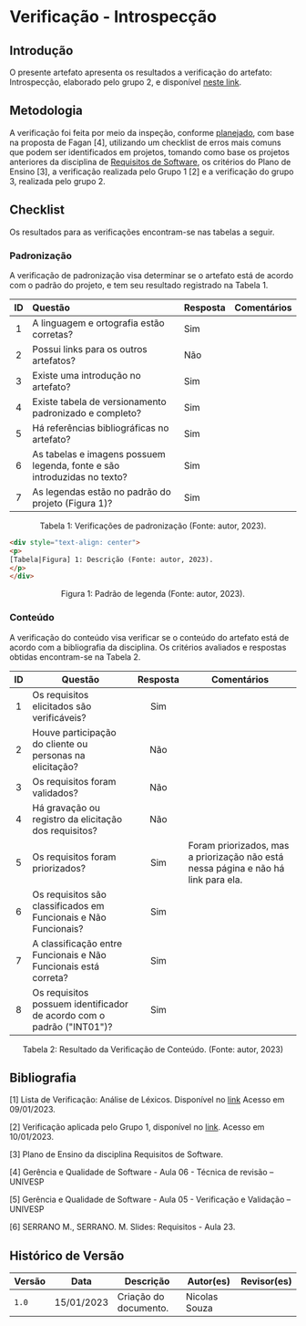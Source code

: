 # Verificação - Introspecção

## Introdução

O presente artefato apresenta os resultados a verificação do artefato: Introspecção, elaborado pelo grupo 2, e disponível [neste link](../elicitacao/introspeccao.md).

## Metodologia

A verificação foi feita por meio da inspeção, conforme [planejado](planejamento.md), com base na proposta de Fagan [4], utilizando um checklist de erros mais comuns que podem ser identificados em projetos, tomando como base os projetos anteriores da disciplina de [Requisitos de Software](https://github.com/Requisitos-de-Software), os critérios do Plano de Ensino [3], a verificação realizada pelo Grupo 1 [2] e a verificação do grupo 3, realizada pelo grupo 2.

## Checklist

Os resultados para as verificações encontram-se nas tabelas a seguir.

### Padronização

A verificação de padronização visa determinar se o artefato está de acordo com o padrão do projeto, e tem seu resultado registrado na Tabela 1.

|ID |            Questão                                     | Resposta | Comentários  |
|:-:| :----------------------------------------------------- | ---------| ------------ |
| 1 | A linguagem e ortografia estão corretas?               | Sim |
| 2 | Possui links para os outros artefatos?                 | Não |
| 3 | Existe uma introdução no artefato?                     | Sim |
| 4 | Existe tabela de versionamento padronizado e completo? | Sim |
| 5 | Há referências bibliográficas no artefato?             | Sim |
| 6 | As tabelas e imagens possuem legenda, fonte e são introduzidas no texto? | Sim
| 7 | As legendas estão no padrão do projeto (Figura 1)?  | Sim

<div style="text-align: center">
<p>
Tabela 1: Verificações de padronização (Fonte: autor, 2023).
</p>
</div>

```html
<div style="text-align: center">
<p>
[Tabela|Figura] 1: Descrição (Fonte: autor, 2023).
</p>
</div>
```

<div style="text-align: center">
<p>
Figura 1: Padrão de legenda (Fonte: autor, 2023).
</p>
</div>

### Conteúdo

A verificação do conteúdo visa verificar se o conteúdo do artefato está de acordo com a bibliografia da disciplina. Os critérios avaliados e respostas obtidas encontram-se na Tabela 2.

ID | Questão | Resposta | Comentários
:-: | - | :-: | -
1 | Os requisitos elicitados são verificáveis? | Sim |
2 | Houve participação do cliente ou personas na elicitação? | Não |
3 | Os requisitos foram validados? | Não |
4 | Há gravação ou registro da elicitação dos requisitos? | Não |
5 | Os requisitos foram priorizados? | Sim | Foram priorizados, mas a priorização não está nessa página e não há link para ela.
6 | Os requisitos são classificados em Funcionais e Não Funcionais? | Sim |
7 | A classificação entre Funcionais e Não Funcionais está correta? | Sim |
8 | Os requisitos possuem identificador de acordo com o padrão ("INT01")? | Sim |

<div style="text-align: center">
<p>
Tabela 2: Resultado da Verificação de Conteúdo. (Fonte: autor, 2023)
</p>
</div>

## Bibliografia

[1] Lista de Verificação: Análise de Léxicos. Disponível no [link](https://requisitos-de-software.github.io/2019.2-Duolingo/analise/verificacao/inspecaoLéxico/) Acesso em 09/01/2023.

[2] Verificação aplicada pelo Grupo 1, disponível no [link](https://requisitos-de-software.github.io/2022.2-Grasshopper/analise-de-requisitos/verificacao/testePiloto-Lichess/lexicos-Lichess/). Acesso em 10/01/2023.

[3] Plano de Ensino da disciplina Requisitos de Software.

[4] Gerência e Qualidade de Software - Aula 06 - Técnica de revisão – UNIVESP<br/>

[5] Gerência e Qualidade de Software - Aula 05 - Verificação e Validação – UNIVESP<br/>

[6] SERRANO M., SERRANO. M. Slides: Requisitos - Aula 23.<br/>

## Histórico de Versão

| Versão | Data          | Descrição                          | Autor(es)     |  Revisor(es)  |
| ------ | ------------- | ---------------------------------- | ------------- | ------------- |
| `1.0`  | 15/01/2023    | Criação do documento.              | Nicolas Souza |               |
